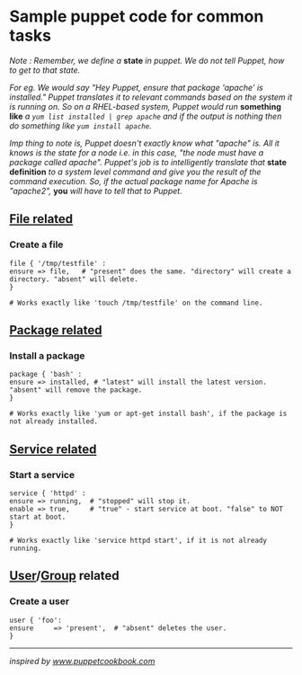 # Sample puppet code for common tasks

_Note : Remember, we define a_ **state** _in puppet. We do not tell Puppet, how to get to that state._

_For eg. We would say "Hey Puppet, ensure that package 'apache' is installed." Puppet translates it to relevant commands based on the system it is running on. So on a RHEL-based system, Puppet would run_ **something like** _a ```yum list installed | grep apache``` and if the output is nothing then do something like ```yum install apache```._

_Imp thing to note is, Puppet doesn't exactly know what "apache" is. All it knows is the state for a node i.e. in this case, "the node must have a package called apache". Puppet's job is to intelligently translate that_ **state definition** _to a system level command and give you the result of the command execution. So, if the actual package name for Apache is "apache2",_ **you** _will have to tell that to Puppet._

## [File related](https://docs.puppet.com/puppet/4.7/types/file.html)

### Create a file
  
  ```
  file { '/tmp/testfile' :
  ensure => file,   # "present" does the same. "directory" will create a directory. "absent" will delete.
  }
  
  # Works exactly like 'touch /tmp/testfile' on the command line.
  ``` 

## [Package related](https://docs.puppet.com/puppet/4.7/types/package.html)

### Install a package
  
  ```
  package { 'bash' :
  ensure => installed, # "latest" will install the latest version. "absent" will remove the package.
  }
  
  # Works exactly like 'yum or apt-get install bash', if the package is not already installed.
  ```


## [Service related](https://docs.puppet.com/puppet/4.7/types/service.html)

### Start a service

  ```
  service { 'httpd' :
  ensure => running,  # "stopped" will stop it.
  enable => true,     # "true" - start service at boot. "false" to NOT start at boot.
  }
  
  # Works exactly like 'service httpd start', if it is not already running.
  ```


## [User](https://docs.puppet.com/puppet/4.7/types/user.html)/[Group](https://docs.puppet.com/puppet/4.7/types/group.html) related

### Create a user
  
  ```
  user { 'foo':
  ensure     => 'present',  # "absent" deletes the user.
  }
  ```



---
_inspired by www.puppetcookbook.com_
